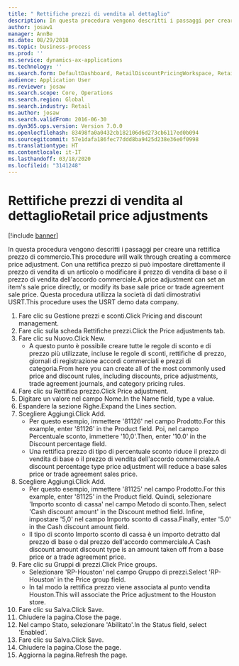 ```yaml
---
title: " Rettifiche prezzi di vendita al dettaglio"
description: In questa procedura vengono descritti i passaggi per creare una rettifica prezzo di commercio.
author: josaw1
manager: AnnBe
ms.date: 08/29/2018
ms.topic: business-process
ms.prod: ''
ms.service: dynamics-ax-applications
ms.technology: ''
ms.search.form: DefaultDashboard, RetailDiscountPricingWorkspace, RetailPeriodicDiscount, RetailDiscountPriceGroup
audience: Application User
ms.reviewer: josaw
ms.search.scope: Core, Operations
ms.search.region: Global
ms.search.industry: Retail
ms.author: josaw
ms.search.validFrom: 2016-06-30
ms.dyn365.ops.version: Version 7.0.0
ms.openlocfilehash: 83498fa0a0432cb182106d6d273cb6117ed0b094
ms.sourcegitcommit: 57e1dafa186fec77ddd8ba9425d238e36e0f0998
ms.translationtype: HT
ms.contentlocale: it-IT
ms.lasthandoff: 03/18/2020
ms.locfileid: "3141248"
---
```

# <a name="retail-price-adjustments"></a><span data-ttu-id="d7ef7-103"> Rettifiche prezzi di vendita al dettaglio</span><span class="sxs-lookup"><span data-stu-id="d7ef7-103">Retail price adjustments</span></span>

[!include [banner](../includes/banner.md)]

<span data-ttu-id="d7ef7-104">In questa procedura vengono descritti i passaggi per creare una rettifica prezzo di commercio.</span><span class="sxs-lookup"><span data-stu-id="d7ef7-104">This procedure will walk through creating a commerce price adjustment.</span></span> <span data-ttu-id="d7ef7-105">Con una rettifica prezzo si può impostare direttamente il prezzo di vendita di un articolo o modificare il prezzo di vendita di base o il prezzo di vendita dell'accordo commerciale.</span><span class="sxs-lookup"><span data-stu-id="d7ef7-105">A price adjustment can set an item's sale price directly, or modify its base sale price or trade agreement sale price.</span></span> <span data-ttu-id="d7ef7-106">Questa procedura utilizza la società di dati dimostrativi USRT.</span><span class="sxs-lookup"><span data-stu-id="d7ef7-106">This procedure uses the USRT demo data company.</span></span>

1. <span data-ttu-id="d7ef7-107">Fare clic su Gestione prezzi e sconti.</span><span class="sxs-lookup"><span data-stu-id="d7ef7-107">Click Pricing and discount management.</span></span>
2. <span data-ttu-id="d7ef7-108">Fare clic sulla scheda Rettifiche prezzi.</span><span class="sxs-lookup"><span data-stu-id="d7ef7-108">Click the Price adjustments tab.</span></span>
3. <span data-ttu-id="d7ef7-109">Fare clic su Nuovo.</span><span class="sxs-lookup"><span data-stu-id="d7ef7-109">Click New.</span></span>
    * <span data-ttu-id="d7ef7-110">A questo punto è possibile creare tutte le regole di sconto e di prezzo più utilizzate, incluse le regole di sconti, rettifiche di prezzo, giornali di registrazione accordi commerciali e prezzi di categoria.</span><span class="sxs-lookup"><span data-stu-id="d7ef7-110">From here you can create all of the most commonly used price and discount rules, including discounts, price adjustments, trade agreement journals, and category pricing rules.</span></span>  
4. <span data-ttu-id="d7ef7-111">Fare clic su Rettifica prezzo.</span><span class="sxs-lookup"><span data-stu-id="d7ef7-111">Click Price adjustment.</span></span>
5. <span data-ttu-id="d7ef7-112">Digitare un valore nel campo Nome.</span><span class="sxs-lookup"><span data-stu-id="d7ef7-112">In the Name field, type a value.</span></span>
6. <span data-ttu-id="d7ef7-113">Espandere la sezione Righe.</span><span class="sxs-lookup"><span data-stu-id="d7ef7-113">Expand the Lines section.</span></span>
7. <span data-ttu-id="d7ef7-114">Scegliere Aggiungi.</span><span class="sxs-lookup"><span data-stu-id="d7ef7-114">Click Add.</span></span>
    * <span data-ttu-id="d7ef7-115">Per questo esempio, immettere '81126' nel campo Prodotto.</span><span class="sxs-lookup"><span data-stu-id="d7ef7-115">For this example, enter '81126' in the Product field.</span></span> <span data-ttu-id="d7ef7-116">Poi, nel campo Percentuale sconto, immettere '10,0'.</span><span class="sxs-lookup"><span data-stu-id="d7ef7-116">Then, enter '10.0' in the Discount percentage field.</span></span>  
    * <span data-ttu-id="d7ef7-117">Una rettifica prezzo di tipo di percentuale sconto riduce il prezzo di vendita di base o il prezzo di vendita dell'accordo commerciale.</span><span class="sxs-lookup"><span data-stu-id="d7ef7-117">A discount percentage type price adjustment will reduce a base sales price or trade agreement sales price.</span></span>  
8. <span data-ttu-id="d7ef7-118">Scegliere Aggiungi.</span><span class="sxs-lookup"><span data-stu-id="d7ef7-118">Click Add.</span></span>
    * <span data-ttu-id="d7ef7-119">Per questo esempio, immettere '81125' nel campo Prodotto.</span><span class="sxs-lookup"><span data-stu-id="d7ef7-119">For this example, enter '81125' in the Product field.</span></span> <span data-ttu-id="d7ef7-120">Quindi, selezionare 'Importo sconto di cassa' nel campo Metodo di sconto.</span><span class="sxs-lookup"><span data-stu-id="d7ef7-120">Then, select 'Cash discount amount' in the Discount method field.</span></span>    <span data-ttu-id="d7ef7-121">Infine, impostare '5,0' nel campo Importo sconto di cassa.</span><span class="sxs-lookup"><span data-stu-id="d7ef7-121">Finally, enter '5.0' in the Cash discount amount field.</span></span>  
    * <span data-ttu-id="d7ef7-122">Il tipo di sconto Importo sconto di cassa è un importo detratto dal prezzo di base o dal prezzo dell'accordo commerciale.</span><span class="sxs-lookup"><span data-stu-id="d7ef7-122">A Cash discount amount discount type is an amount taken off from a base price or a trade agreement price.</span></span>  
9. <span data-ttu-id="d7ef7-123">Fare clic su Gruppi di prezzi.</span><span class="sxs-lookup"><span data-stu-id="d7ef7-123">Click Price groups.</span></span>
    * <span data-ttu-id="d7ef7-124">Selezionare 'RP-Houston' nel campo Gruppo di prezzi.</span><span class="sxs-lookup"><span data-stu-id="d7ef7-124">Select 'RP-Houston' in the Price group field.</span></span>  
    * <span data-ttu-id="d7ef7-125">In tal modo la rettifica prezzo viene associata al punto vendita Houston.</span><span class="sxs-lookup"><span data-stu-id="d7ef7-125">This will associate the Price adjustment to the Houston store.</span></span>  
10. <span data-ttu-id="d7ef7-126">Fare clic su Salva.</span><span class="sxs-lookup"><span data-stu-id="d7ef7-126">Click Save.</span></span>
11. <span data-ttu-id="d7ef7-127">Chiudere la pagina.</span><span class="sxs-lookup"><span data-stu-id="d7ef7-127">Close the page.</span></span>
12. <span data-ttu-id="d7ef7-128">Nel campo Stato, selezionare 'Abilitato'.</span><span class="sxs-lookup"><span data-stu-id="d7ef7-128">In the Status field, select 'Enabled'.</span></span>
13. <span data-ttu-id="d7ef7-129">Fare clic su Salva.</span><span class="sxs-lookup"><span data-stu-id="d7ef7-129">Click Save.</span></span>
14. <span data-ttu-id="d7ef7-130">Chiudere la pagina.</span><span class="sxs-lookup"><span data-stu-id="d7ef7-130">Close the page.</span></span>
15. <span data-ttu-id="d7ef7-131">Aggiorna la pagina.</span><span class="sxs-lookup"><span data-stu-id="d7ef7-131">Refresh the page.</span></span>

